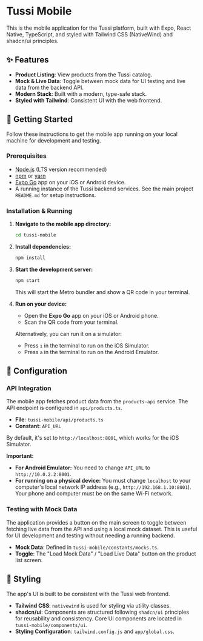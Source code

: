 # Tussi Mobile

This is the mobile application for the Tussi platform, built with Expo, React Native, TypeScript, and styled with Tailwind CSS (NativeWind) and shadcn/ui principles.

## ✨ Features

- **Product Listing**: View products from the Tussi catalog.
- **Mock & Live Data**: Toggle between mock data for UI testing and live data from the backend API.
- **Modern Stack**: Built with a modern, type-safe stack.
- **Styled with Tailwind**: Consistent UI with the web frontend.

## 🚀 Getting Started

Follow these instructions to get the mobile app running on your local machine for development and testing.

### Prerequisites

- [Node.js](https://nodejs.org/) (LTS version recommended)
- [npm](https://www.npmjs.com/) or [yarn](https://yarnpkg.com/)
- [Expo Go](https://expo.dev/go) app on your iOS or Android device.
- A running instance of the Tussi backend services. See the main project `README.md` for setup instructions.

### Installation & Running

1.  **Navigate to the mobile app directory:**
    ```bash
    cd tussi-mobile
    ```

2.  **Install dependencies:**
    ```bash
    npm install
    ```

3.  **Start the development server:**
    ```bash
    npm start
    ```
    This will start the Metro bundler and show a QR code in your terminal.

4.  **Run on your device:**
    -   Open the **Expo Go** app on your iOS or Android phone.
    -   Scan the QR code from your terminal.

    Alternatively, you can run it on a simulator:
    -   Press `i` in the terminal to run on the iOS Simulator.
    -   Press `a` in the terminal to run on the Android Emulator.

## 🔧 Configuration

### API Integration

The mobile app fetches product data from the `products-api` service. The API endpoint is configured in `api/products.ts`.

-   **File**: `tussi-mobile/api/products.ts`
-   **Constant**: `API_URL`

By default, it's set to `http://localhost:8001`, which works for the iOS Simulator.

**Important:**
-   **For Android Emulator:** You need to change `API_URL` to `http://10.0.2.2:8001`.
-   **For running on a physical device:** You must change `localhost` to your computer's local network IP address (e.g., `http://192.168.1.10:8001`). Your phone and computer must be on the same Wi-Fi network.

### Testing with Mock Data

The application provides a button on the main screen to toggle between fetching live data from the API and using a local mock dataset. This is useful for UI development and testing without needing a running backend.

-   **Mock Data**: Defined in `tussi-mobile/constants/mocks.ts`.
-   **Toggle**: The "Load Mock Data" / "Load Live Data" button on the product list screen.

## 🎨 Styling

The app's UI is built to be consistent with the Tussi web frontend.
- **Tailwind CSS**: `nativewind` is used for styling via utility classes.
- **shadcn/ui**: Components are structured following `shadcn/ui` principles for reusability and consistency. Core UI components are located in `tussi-mobile/components/ui`.
- **Styling Configuration**: `tailwind.config.js` and `app/global.css`. 